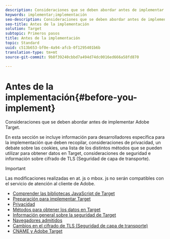 ```yaml
---
description: Consideraciones que se deben abordar antes de implementar Adobe Target.
keywords: implementar;implementación
seo-description: Consideraciones que se deben abordar antes de implementar Adobe Target.
seo-title: Antes de la implementación
solution: Target
subtopic: Primeros pasos
title: Antes de la implementación
topic: Standard
uuid: c513b653-bf0e-4a94-afcb-0f1295401b6b
translation-type: tm+mt
source-git-commit: 9b8f39240cbbd7a494d74dc0016ed666a58fd870

---
```



# Antes de la implementación{#before-you-implement}

Consideraciones que se deben abordar antes de implementar Adobe Target.

En esta sección se incluye información para desarrolladores específica para la implementación que deben recopilar, consideraciones de privacidad, un debate sobre las cookies, una lista de los distintos métodos que se pueden utilizar para obtener datos en Target, consideraciones de seguridad e información sobre cifrado de TLS (Seguridad de capa de transporte).

>[!IMPORTANT]
>
>Las modificaciones realizadas en at. js o mbox. js no serán compatibles con el servicio de atención al cliente de Adobe.

- [Comprender las bibliotecas JavaScript de Target](target-implement.md)
- [Preparación para implementar Target](prepare-to-implement-target.md)
- [Privacidad](c-privacy/privacy.md)
- [Métodos para obtener los datos en Target](c-methods-to-get-data-into-target/methods-to-get-data-into-target.md)
- [Información general sobre la seguridad de Target](target-security-overview.md)
- [Navegadores admitidos](supported-browsers.md)
- [Cambios en el cifrado de TLS (Seguridad de capa de transporte)](tls-transport-layer-security-encryption.md)
- [CNAME y Adobe Target](implement-cname-support-in-target.md)